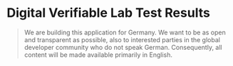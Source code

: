 # Digital Verifiable Lab Test Results

> We are building this application for Germany. We want to be as open and transparent as possible, 
> also to interested parties in the global developer community who do not speak German. 
> Consequently, all content will be made available primarily in English.
